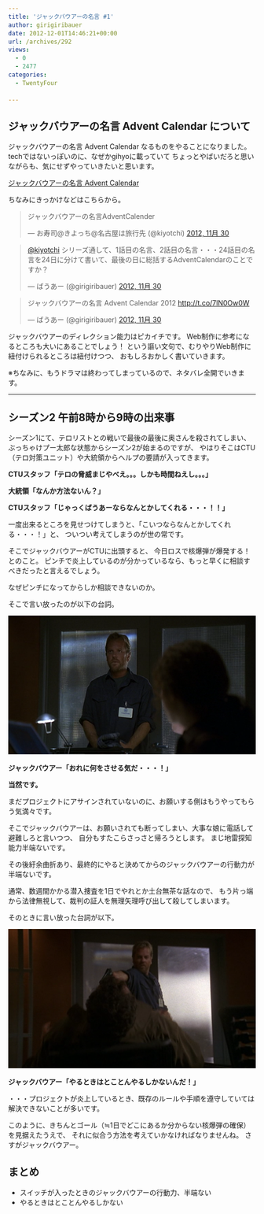 ```yaml
---
title: 'ジャックバウアーの名言 #1'
author: girigiribauer
date: 2012-12-01T14:46:21+00:00
url: /archives/292
views:
  - 0
  - 2477
categories:
  - TwentyFour

---
```

## ジャックバウアーの名言 Advent Calendar について

ジャックバウアーの名言 Advent Calendar なるものをやることになりました。 techではないっぽいのに、なぜかgihyoに載っていて ちょっとやばいだろと思いながらも、気にせずやっていきたいと思います。

[ジャックバウアーの名言 Advent Calendar][1]

ちなみにきっかけなどはこちらから。

<blockquote class="twitter-tweet" lang="ja">
  <p lang="ja" dir="ltr">
    ジャックバウアーの名言AdventCalender
  </p>
  
  <p>
    &mdash; お寿司@きよっち@名古屋は旅行先 (@kiyotchi) <a href="https://twitter.com/kiyotchi/status/274440067404152832">2012, 11月 30</a>
  </p>
</blockquote>



<blockquote class="twitter-tweet" lang="ja">
  <p lang="ja" dir="ltr">
    <a href="https://twitter.com/kiyotchi">@kiyotchi</a> シリーズ通して、1話目の名言、2話目の名言・・・24話目の名言を24日に分けて書いて、最後の日に総括するAdventCalendarのことですか？
  </p>
  
  <p>
    &mdash; ばうあー (@girigiribauer) <a href="https://twitter.com/girigiribauer/status/274440806050439168">2012, 11月 30</a>
  </p>
</blockquote>



<blockquote class="twitter-tweet" lang="ja">
  <p lang="ja" dir="ltr">
    ジャックバウアーの名言 Advent Calendar 2012 <a href="http://t.co/7lN0Ow0W">http://t.co/7lN0Ow0W</a>
  </p>
  
  <p>
    &mdash; ばうあー (@girigiribauer) <a href="https://twitter.com/girigiribauer/status/274444489928634368">2012, 11月 30</a>
  </p>
</blockquote>



ジャックバウアーのディレクション能力はピカイチです。 Web制作に参考になるところも大いにあることでしょう！ という謳い文句で、むりやりWeb制作に紐付けられるところは紐付けつつ、 おもしろおかしく書いていきます。

※ちなみに、もうドラマは終わってしまっているので、ネタバレ全開でいきます。

* * *

## シーズン2 午前8時から9時の出来事

シーズン1にて、テロリストとの戦いで最後の最後に奥さんを殺されてしまい、 ぶっちゃけプー太郎な状態からシーズン2が始まるのですが、 やはりそこはCTU（テロ対策ユニット）や大統領からヘルプの要請が入ってきます。

**CTUスタッフ「テロの脅威まじやべえ。。。しかも時間ねえし。。。」**

**大統領「なんか方法ないん？」**

**CTUスタッフ「じゃっくばうあーならなんとかしてくれる・・・！！」**

一度出来るところを見せつけてしまうと、「こいつならなんとかしてくれる・・・！」と、 ついつい考えてしまうのが世の常です。

そこでジャックバウアーがCTUに出頭すると、 今日ロスで核爆弾が爆発する！とのこと。 ピンチで炎上しているのが分かっているなら、もっと早くに相談すべきだったと言えるでしょう。

なぜピンチになってからしか相談できないのか。

そこで言い放ったのが以下の台詞。

![ジャックバウアー「おれに何をさせる気だ・・・！」][2]

**ジャックバウアー「おれに何をさせる気だ・・・！」**

**当然です。**

まだプロジェクトにアサインされていないのに、お願いする側はもうやってもらう気満々です。

そこでジャックバウアーは、お願いされても断ってしまい、大事な娘に電話して避難しろと言いつつ、 自分もすたこらさっさと帰ろうとします。 まじ地雷探知能力半端ないです。

その後紆余曲折あり、最終的にやると決めてからのジャックバウアーの行動力が半端ないです。

通常、数週間かかる潜入捜査を1日でやれとか土台無茶な話なので、 もう片っ端から法律無視して、裁判の証人を無理矢理呼び出して殺してしまいます。

そのときに言い放った台詞が以下。

![ジャックバウアー「やるときはとことんやるしかないんだ！」][3]

**ジャックバウアー「やるときはとことんやるしかないんだ！」**

・・・プロジェクトが炎上しているとき、既存のルールや手順を遵守していては解決できないことが多いです。

このように、きちんとゴール（≒1日でどこにあるか分からない核爆弾の確保）を見据えたうえで、 それに似合う方法を考えていかなければなりませんね。 さすがジャックバウアー。

## まとめ

  * スイッチが入ったときのジャックバウアーの行動力、半端ない
  * やるときはとことんやるしかない

 [1]: http://www.adventar.org/calendars/44
 [2]: /img/2012/12/24advent01-012.png
 [3]: /img/2012/12/24advent01-022.png

